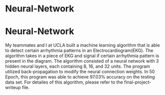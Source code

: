 # Neural-Network
# Neural-Network
My teammates and I at UCLA built a machine learning algorithm that is able to detect certain arrhythmia patterns in an Electrocardiogram(EKG). The algorithm takes in a piece of EKG and signal if certain arrhythmia pattern is present in the diagram.
The algorithm consisted of a neural network with 3 hidden neural layers, each containing 8, 16, and 32 units. The program utilized back-propagation to modify the neural connection weights. In 50 Epoch, this program was able to achieve 97.03% accuracy on the testing data set.
For detailes of this algorithm, please refer to the final-project-writeup file.
